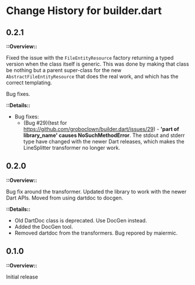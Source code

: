 # Change History for builder.dart

## 0.2.1

**::Overview::**

Fixed the issue with the `FileEntityResource` factory returning a typed version
when the class itself is generic.  This was done by making that class be
nothing but a parent super-class for the new `AbstractFileEntityResource` that
does the real work, and which has the correct templating.

Bug fixes.

**::Details::**

* Bug fixes:
    * (Bug #29)(test for https://github.com/groboclown/builder.dart/issues/29) -
      **'part of library_name' causes NoSuchMethodError**.  The stdout and
      stderr type have changed with the newer Dart releases, which makes the
      LineSplitter transformer no longer work.
    




## 0.2.0

**::Overview::**

Bug fix around the transformer. Updated the library to work with the
newer Dart APIs.  Moved from using dartdoc to docgen.

**::Details::**

* Old DartDoc class is deprecated.  Use DocGen instead.
* Added the DocGen tool.
* Removed dartdoc from the transformers.  Bug repored by maiermic.


## 0.1.0

**::Overview::**

Initial release
